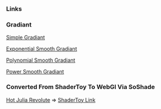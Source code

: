 ### Links

### Gradiant

[Simple Gradiant](Grad.html)

[Exponential Smooth Gradiant](expSmoothGrad.html)

[Polynomial Smooth Gradiant](polySmoothGrad.html)

[Power Smooth Gradiant](powerSmoothGrad.html)

### Converted From ShaderToy To WebGl Via SoShade

[Hot Julia Revolute](HotJuliaRevolute.html) => [ShaderToy Link](https://www.shadertoy.com/view/lljyWm)
  
